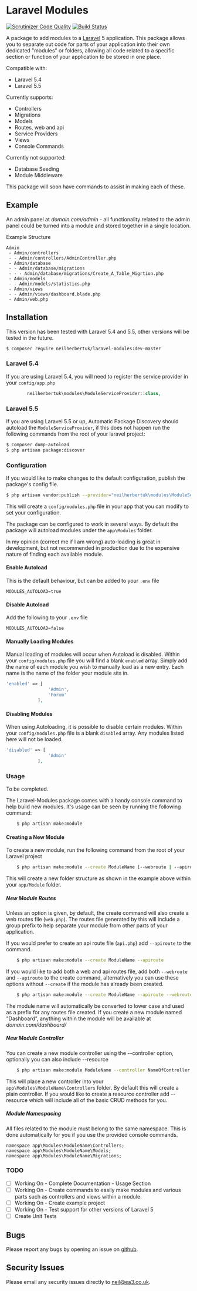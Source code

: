Laravel Modules
===============

[![Scrutinizer Code Quality](https://scrutinizer-ci.com/g/neilherbertuk/modules/badges/quality-score.png?b=master)](https://scrutinizer-ci.com/g/neilherbertuk/modules/?branch=master) [![Build Status](https://scrutinizer-ci.com/g/neilherbertuk/modules/badges/build.png?b=master)](https://scrutinizer-ci.com/g/neilherbertuk/modules/build-status/master)

A package to add modules to a [Laravel](https://laravel.com/) 5 application. This package allows you to separate out code for parts of your application into their own dedicated "modules" or folders, allowing all code related to a specific section or function of your application to be stored in one place.

Compatible with:
 - Laravel 5.4
 - Laravel 5.5
 
Currently supports:
 - Controllers
 - Migrations
 - Models
 - Routes, web and api
 - Service Providers
 - Views
 - Console Commands

Currently not supported:
 - Database Seeding
 - Module Middleware

This package will soon have commands to assist in making each of these.
 
## Example
An admin panel at *domain.com/admin* - all functionality related to the admin panel could be turned into a module and stored together in a single location.

Example Structure

    Admin
     - Admin/controllers
     - - Admin/controllers/AdminController.php
     - Admin/database
     - - Admin/database/migrations
     - - - Admin/database/migrations/Create_A_Table_Migrtion.php
     - Admin/models
     - - Admin/models/statistics.php
     - Admin/views
     - - Admin/views/dashboard.blade.php
     - Admin/web.php

## Installation

This version has been tested with Laravel 5.4 and 5.5, other versions will be tested in the future.

```bash
$ composer require neilherbertuk/laravel-modules:dev-master
```

### Laravel 5.4
If you are using Laravel 5.4, you will need to register the service provider in your `config/app.php`

```php
        neilherbertuk\modules\ModuleServiceProvider::class,
```

### Laravel 5.5
If you are using Laravel 5.5 or up, Automatic Package Discovery should autoload the `ModuleServiceProvider`, if this does not happen run the following commands from the root of your laravel project:

```bash
$ composer dump-autoload
$ php artisan package:discover
```

### Configuration

If you would like to make changes to the default configuration, publish the package's config file.

```bash
$ php artisan vendor:publish --provider="neilherbertuk\modules\ModuleServiceProvider" --tag=config
```

This will create a `config/modules.php` file in your app that you can modify to set your configuration.

The package can be configured to work in several ways. By default the package will autoload modules under the `app\Modules` folder.

In my opinion (correct me if I am wrong) auto-loading is great in development, but not recommended in production due to the expensive nature of finding each available module.

#### Enable Autoload

This is the default behaviour, but can be added to your `.env` file

```dotenv
MODULES_AUTOLOAD=true
```
#### Disable Autoload

Add the following to your `.env` file

```dotenv
MODULES_AUTOLOAD=false
```

#### Manually Loading Modules

Manual loading of modules will occur when Autoload is disabled. 
Within your `config/modules.php` file you will find a blank `enabled` array. Simply add the name of each module you wish to manually load as a new entry. Each name is the name of the folder your module sits in.

```php
'enabled' => [
                'Admin',
                'Forum'
            ],
```

#### Disabling Modules

When using Autoloading, it is possible to disable certain modules. Within your `config/modules.php` file is a blank `disabled` array. Any modules listed here will not be loaded.

```php
'disabled' => [
                'Admin'
            ],
```

### Usage

To be completed.

The Laravel-Modules package comes with a handy console command to help build new modules.
It's usage can be seen by running the following command:

```bash
    $ php artisan make:module
```

#### Creating a New Module

To create a new module, run the following command from the root of your Laravel project

```bash
    $ php artisan make:module --create ModuleName [--webroute | --apiroute]
```

This will create a new folder structure as shown in the example above within your `app/Module` folder.

##### New Module Routes #####
Unless an option is given, by default, the create command will also create a web routes file (`web.php`).
The routes file generated by this will include a group prefix to help separate your module from other parts of your application.   

If you would prefer to create an api route file (`api.php`) add `--apiroute` to the command.

```bash
    $ php artisan make:module --create ModuleName --apiroute
```

If you would like to add both a web and api routes file, add both `--webroute` and `--apiroute` to the create command,
 alternatively you can use these options without `--create` if the module has already been created.

```bash
    $ php artisan make:module --create ModuleName --apiroute --webroute
```  

The module name will automatically be converted to lower case and used as a prefix for any routes file created.
If you create a new module named "Dashboard", anything within the module will be available at *domain.com/dashboard/*

##### New Module Controller #####
You can create a new module controller using the --controller option, optionally you can also include --resource

```bash
    $ php artisan make:module ModuleName --controller NameOfController [--resource]
```

This will place a new controller into your ```app\Modules\ModuleName\Controllers``` folder. By default this will create a plain controller.
If you would like to create a resource controller add --resource which will include all of the basic CRUD methods for you.

#####  Module Namespacing #####
All files related to the module must belong to the same namespace. This is done automatically for you if you use the provided console commands.

```
namespace app\Modules\ModuleName\Controllers;
namespace app\Modules\ModuleName\Models;
namespace app\Modules\ModuleName\Migrations;
```

### TODO
 - [ ] Working On - Complete Documentation - Usage Section
 - [ ] Working On - Create commands to easily make modules and various parts such as controllers and views within a module.
 - [ ] Working On - Create example project
 - [ ] Working On - Test support for other versions of Laravel 5
 - [ ] Create Unit Tests

## Bugs
Please report any bugs by opening an issue on [github](https://github.com/neilherbertuk/modules/issues).

## Security Issues
Please email any security issues directly to neil@ea3.co.uk.
